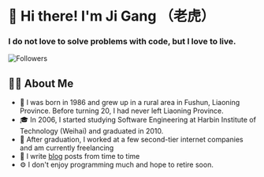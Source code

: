 # 👋 Hi there! I'm Ji Gang （老虎）

### I do not love to solve problems with code, but I love to live.
![Followers](https://badges.fw-web.space/github/followers/jixiaod?style=flat-square&logo=github)
 
## 👨‍💻 About Me
* 📍 I was born in 1986 and grew up in a rural area in Fushun, Liaoning Province. Before turning 20, I had never left Liaoning Province.
* 🎓 In 2006, I started studying Software Engineering at Harbin Institute of Technology (Weihai) and graduated in 2010.
* 🏢 After graduation, I worked at a few second-tier internet companies and am currently freelancing
* 📝 I write [blog](https://muetsch.io/archives) posts from time to time
* ⚙️ I don't enjoy programming much and hope to retire soon.
